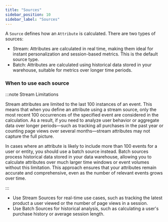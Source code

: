 ```yaml
---
title: "Sources"
sidebar_position: 10
sidebar_label: "Sources"
---
```


A `Source` defines how an `Attribute` is calculated. There are two types of sources:

- Stream: Attributes are calculated in real time, making them ideal for instant personalization and session-based metrics. This is the default source type.
- Batch: Attributes are calculated using historical data stored in your warehouse, suitable for metrics over longer time periods.

### When to use each source

:::note Stream Limitations

Stream attributes are limited to the last 100 instances of an event. This means that when you define an attribute using a stream source, only the most recent 100 occurrences of the specified event are considered in the calculation. As a result, if you need to analyze user behavior or aggregate data over longer periods—such as tracking all purchases in the past year or counting page views over several months—stream attributes may not capture the full picture.

In cases where an attribute is likely to include more than 100 events for a user or entity, you should use a batch source instead. Batch sources process historical data stored in your data warehouse, allowing you to calculate attributes over much larger time windows or event volumes without this limitation. This approach ensures that your attributes remain accurate and comprehensive, even as the number of relevant events grows over time.


:::

- Use Stream Sources for real-time use cases, such as tracking the latest product a user viewed or the number of page views in a session. 
- Use Batch Sources for historical analysis, such as calculating a user's purchase history or average session length.
